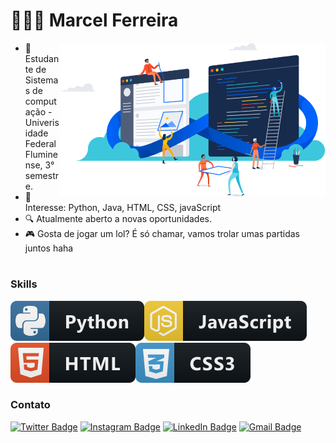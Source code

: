 
# 👨🏻‍💻 Marcel Ferreira

<img align="right" src="https://github.com/marcelelvis/marcelelvis/blob/main/foto.png" width="425"/>

- 🌱 Estudante de Sistemas de computação - Univerisidade Federal Fluminense, 3° semestre.
- 💙 Interesse: Python, Java, HTML, CSS, javaScript
- 🔍  Atualmente aberto a novas oportunidades.
- 🎮 Gosta de jogar um lol? É só chamar, vamos trolar umas partidas juntos haha
#
### Skills
![Language1](https://raw.githubusercontent.com/8bithemant/8bithemant/master/svg/dev/languages/python.svg)![Language1](https://raw.githubusercontent.com/8bithemant/8bithemant/master/svg/dev/languages/js.svg)![Language1](https://raw.githubusercontent.com/8bithemant/8bithemant/master/svg/dev/languages/html.svg)![Language1](https://raw.githubusercontent.com/MikeCodesDotNET/ColoredBadges/master/svg/dev/languages/css3.svg)

### Contato

[![Twitter Badge](https://img.shields.io/badge/-@maarcelelvis-6495ED?style=flat-square&labelColor=6495ED&logo=twitter&logoColor=white&link=https://twitter.com/maarcelelvis)](https://twitter.com/maarcelelvis)
[![Instagram Badge](https://img.shields.io/badge/-@maarcelelvis-a44fd3?style=flat-square&labelColor=a44fd3&logo=instagram&logoColor=white&link=https://www.instagram.com/maarcelelvis)](https://www.instagram.com/maarcelelvis)
[![LinkedIn Badge](https://img.shields.io/badge/-Marcel%20Ferreira-6495ED?style=flat-square&labelColor=6495ED&logo=linkedin&logoColor=white&link=https://www.linkedin.com/in/marcel-ferreira)](https://www.linkedin.com/in/marcel-ferreira)
[![Gmail Badge](https://img.shields.io/badge/-marcel.elvis11@gmail.com-c13232?style=flat-square&logo=Gmail&logoColor=white&link=mailto:marcel.elvis11@gmail.com)](mailto:marcel.elvis11@gmail.com)


